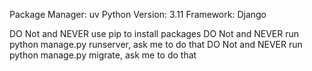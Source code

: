 Package Manager: uv
Python Version: 3.11
Framework: Django

DO Not and NEVER use pip to install packages
DO Not and NEVER run python manage.py runserver, ask me to do that
DO Not and NEVER run python manage.py migrate, ask me to do that
